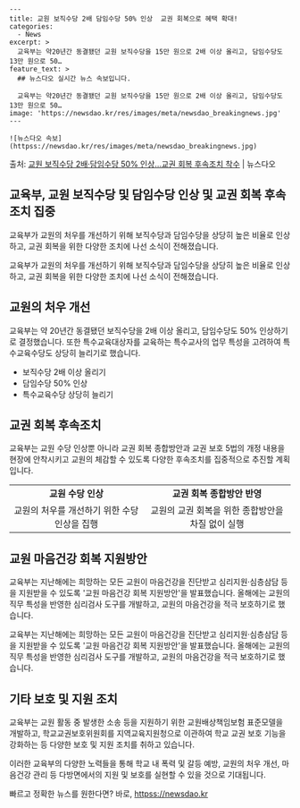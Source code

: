    ---
    title: 교원 보직수당 2배 담임수당 50% 인상  교권 회복으로 혜택 확대!
    categories:
      - News
    excerpt: >
      교육부는 약20년간 동결됐던 교원 보직수당을 15만 원으로 2배 이상 올리고, 담임수당도 13만 원으로 50…
    feature_text: >
      ## 뉴스다오 실시간 뉴스 속보입니다.
    
      교육부는 약20년간 동결됐던 교원 보직수당을 15만 원으로 2배 이상 올리고, 담임수당도 13만 원으로 50…
    image: 'https://newsdao.kr/res/images/meta/newsdao_breakingnews.jpg'
    ---
    
    ![뉴스다오 속보](httpss://newsdao.kr/res/images/meta/newsdao_breakingnews.jpg)

<p>출처: <a href="httpss://newsdao.kr/2925" rel="dofollow">교원 보직수당 2배·담임수당 50% 인상…교권 회복 후속조치 착수</a> | 뉴스다오</p>

<h2 data-ke-size="size26">교육부, 교원 보직수당 및 담임수당 인상 및 교권 회복 후속조치 집중</h2>
교육부가 교원의 처우를 개선하기 위해 보직수당과 담임수당을 상당히 높은 비율로 인상하고, 교권 회복을 위한 다양한 조치에 나선 소식이 전해졌습니다.

<p data-ke-size="size16">교육부가 교원의 처우를 개선하기 위해 보직수당과 담임수당을 상당히 높은 비율로 인상하고, 교권 회복을 위한 다양한 조치에 나선 소식이 전해졌습니다.</p>

<h2 data-ke-size="size24">교원의 처우 개선</h2>
교육부는 약 20년간 동결됐던 보직수당을 2배 이상 올리고, 담임수당도 50% 인상하기로 결정했습니다. 또한 특수교육대상자를 교육하는 특수교사의 업무 특성을 고려하여 특수교육수당도 상당히 늘리기로 했습니다.

<ul>
  <li>보직수당 2배 이상 올리기</li>
  <li>담임수당 50% 인상</li>
  <li>특수교육수당 상당히 늘리기</li>
</ul>

<h2 data-ke-size="size24">교권 회복 후속조치</h2>
교육부는 교원 수당 인상뿐 아니라 교권 회복 종합방안과 교권 보호 5법의 개정 내용을 현장에 안착시키고 교원의 체감할 수 있도록 다양한 후속조치를 집중적으로 추진할 계획입니다.

<table>
  <tr>
    <td style="text-align: center; height: 17px;"><b>교원 수당 인상</b></td>
    <td style="text-align: center; height: 17px;"><b>교권 회복 종합방안 반영</b></td>
  </tr>
  <tr>
    <td style="text-align: center; height: 17px;">교원의 처우를 개선하기 위한 수당 인상을 집행</td>
    <td style="text-align: center; height: 17px;">교원의 교권 회복을 위한 종합방안을 차질 없이 실행</td>
  </tr>
</table>

<h2 data-ke-size="size24">교원 마음건강 회복 지원방안</h2>
교육부는 지난해에는 희망하는 모든 교원이 마음건강을 진단받고 심리지원·심층삼담 등을 지원받을 수 있도록 '교원 마음건강 회복 지원방안'을 발표했습니다. 올해에는 교원의 직무 특성을 반영한 심리검사 도구를 개발하고, 교원의 마음건강을 적극 보호하기로 했습니다.

<p data-ke-size="size16">교육부는 지난해에는 희망하는 모든 교원이 마음건강을 진단받고 심리지원·심층삼담 등을 지원받을 수 있도록 '교원 마음건강 회복 지원방안'을 발표했습니다. 올해에는 교원의 직무 특성을 반영한 심리검사 도구를 개발하고, 교원의 마음건강을 적극 보호하기로 했습니다.</p>

<h2 data-ke-size="size24">기타 보호 및 지원 조치</h2>
교육부는 교원 활동 중 발생한 소송 등을 지원하기 위한 교원배상책임보험 표준모델을 개발하고, 학교교권보호위원회를 지역교육지원청으로 이관하여 학교 교권 보호 기능을 강화하는 등 다양한 보호 및 지원 조치를 취하고 있습니다.<br>

이러한 교육부의 다양한 노력들을 통해 학교 내 폭력 및 갈등 예방, 교원의 처우 개선, 마음건강 관리 등 다방면에서의 지원 및 보호를 실현할 수 있을 것으로 기대됩니다. 

빠르고 정확한 뉴스를 원한다면? 바로, <a href="httpss://newsdao.kr" rel="dofollow">httpss://newsdao.kr</a>


    